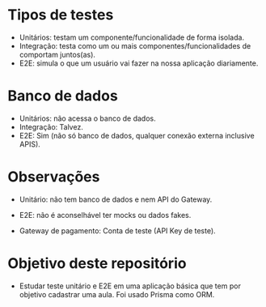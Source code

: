 # Tipos de testes

- Unitários: testam um componente/funcionalidade de forma isolada.
- Integração: testa como um ou mais componentes/funcionalidades de comportam juntos(as).
- E2E: simula o que um usuário vai fazer na nossa aplicação diariamente.

# Banco de dados

- Unitários: não acessa o banco de dados.
- Integração: Talvez.
- E2E: Sim (não só banco de dados, qualquer conexão externa inclusive APIS).

# Observações

- Unitário: não tem banco de dados e nem API do Gateway.
- E2E: não é aconselhável ter mocks ou dados fakes.

- Gateway de pagamento: Conta de teste (API Key de teste).

# Objetivo deste repositório

- Estudar teste unitário e E2E em uma aplicação básica que tem por objetivo cadastrar uma aula.
Foi usado Prisma como ORM.